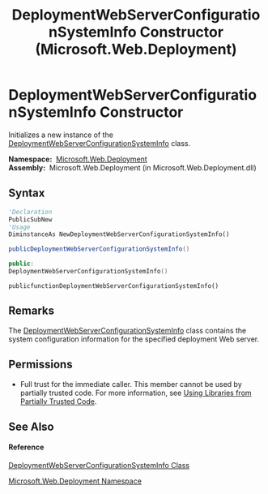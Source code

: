 ﻿---
title: DeploymentWebServerConfigurationSystemInfo Constructor  (Microsoft.Web.Deployment)
TOCTitle: DeploymentWebServerConfigurationSystemInfo Constructor
ms:assetid: M:Microsoft.Web.Deployment.DeploymentWebServerConfigurationSystemInfo.#ctor
ms:mtpsurl: https://msdn.microsoft.com/en-us/library/microsoft.web.deployment.deploymentwebserverconfigurationsysteminfo.deploymentwebserverconfigurationsysteminfo(v=VS.90)
ms:contentKeyID: 22754064
ms.date: 05/02/2012
mtps_version: v=VS.90
f1_keywords:
- Microsoft.Web.Deployment.DeploymentWebServerConfigurationSystemInfo.DeploymentWebServerConfigurationSystemInfo
- Microsoft.Web.Deployment.DeploymentWebServerConfigurationSystemInfo.#ctor
dev_langs:
- CSharp
- JScript
- VB
- c++
api_location:
- Microsoft.Web.Deployment.dll
api_name:
- Microsoft.Web.Deployment.DeploymentWebServerConfigurationSystemInfo..ctor
api_type:
- Managed
topic_type:
- apiref
- kbSyntax
product_family_name: VS
ROBOTS: INDEX,FOLLOW
---

# DeploymentWebServerConfigurationSystemInfo Constructor

Initializes a new instance of the [DeploymentWebServerConfigurationSystemInfo](deploymentwebserverconfigurationsysteminfo-class-microsoft-web-deployment.md) class.

**Namespace:**  [Microsoft.Web.Deployment](microsoft-web-deployment-namespace.md)  
**Assembly:**  Microsoft.Web.Deployment (in Microsoft.Web.Deployment.dll)

## Syntax

``` vb
'Declaration
PublicSubNew
'Usage
DiminstanceAs NewDeploymentWebServerConfigurationSystemInfo()
```

``` csharp
publicDeploymentWebServerConfigurationSystemInfo()
```

``` c++
public:
DeploymentWebServerConfigurationSystemInfo()
```

``` jscript
publicfunctionDeploymentWebServerConfigurationSystemInfo()
```

## Remarks

The [DeploymentWebServerConfigurationSystemInfo](deploymentwebserverconfigurationsysteminfo-class-microsoft-web-deployment.md) class contains the system configuration information for the specified deployment Web server.

## Permissions

  - Full trust for the immediate caller. This member cannot be used by partially trusted code. For more information, see [Using Libraries from Partially Trusted Code](https://msdn.microsoft.com/en-us/library/8skskf63\(v=vs.90\)).

## See Also

#### Reference

[DeploymentWebServerConfigurationSystemInfo Class](deploymentwebserverconfigurationsysteminfo-class-microsoft-web-deployment.md)

[Microsoft.Web.Deployment Namespace](microsoft-web-deployment-namespace.md)

